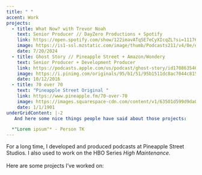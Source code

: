```yaml
---
title: " "
accent: Work
projects:
  - title: What Now? with Trevor Noah
    text: Senior Producer // DayZero Productions + Spotify
    link: https://open.spotify.com/show/122imavATqSE7eCyXIcqZL?si=11176798ea444530
    image: https://is1-ssl.mzstatic.com/image/thumb/Podcasts211/v4/0e/e2/93/0ee2934f-6b70-483a-7cf1-13be9b6e127c/mza_7484161158786393860.jpg/626x0w.webp
    date: 7/20/2024
  - title: Ghost Story // Pineapple Street + Amazon/Wondery
    text: Senior Producer + Development Producer
    link: https://podcasts.apple.com/us/podcast/ghost-story/id1708635466
    image: https://i.pinimg.com/originals/95/b1/51/95b1511dc8ac7044c8153f305b45c1b4.jpg
    date: 10/12/2016
  - title: 70 over 70
    text: "Pineapple Street Original "
    link: https://www.pineapple.fm/70-over-70
    image: https://images.squarespace-cdn.com/content/v1/63501d599d9da041a836f803/1666194839799-0B5R9F1E863I7VMCIPPC/70+over+70+Covers+-+Coral.jpg?format=750w
    date: 1/1/1901
underGridContent: |-2
   And here some nice things people have said about those projects: 

  *"Lorem ipsum"* - Person TK
---
```

For a long time, I developed and produced podcasts at Pineapple Street Studios. I also used to work on the HBO Series *High Maintenance.* \
\
Here are some projects I’ve worked on:
